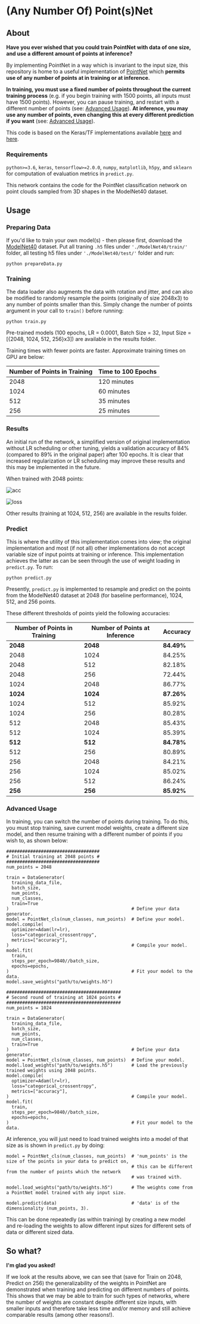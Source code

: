 # (Any Number Of) Point(s)Net

## About

**Have you ever wished that you could train PointNet with data of one size, and use a different amount of points at inference?**

By implementing PointNet in a way which is invariant to the input size, this repository is home to a useful implementation of [PointNet](https://github.com/charlesq34/pointnet) which **permits use of any number of points at in training or at inference.**

**In training, you must use a fixed number of points throughout the current training process** (e.g. if you begin training with 1500 points, all inputs must have 1500 points). However, you can pause training, and restart with a different number of points (see: [Advanced Usage](#advanced-usage)). **At inference, you may use any number of points, even changing this at every different prediction if you want** (see: [Advanced Usage](#advanced-usage)).

This code is based on the Keras/TF implementations available [here](https://github.com/TianzhongSong/PointNet-Keras) and [here](https://github.com/garyli1019/pointnet-keras).

### Requirements

`python>=3.6`, `keras`, `tensorflow>=2.0.0`, `numpy`, `matplotlib`, `h5py`, and `sklearn` for computation of evaluation metrics in `predict.py`.

This network contains the code for the PointNet classification network on point clouds sampled from 3D shapes in the ModelNet40 dataset.

## Usage

### Preparing Data

If you'd like to train your own model(s) - then please first, download the [ModelNet40](https://shapenet.cs.stanford.edu/media/modelnet40_ply_hdf5_2048.zip) dataset. Put all traning `.h5` files under `'./ModelNet40/train/'` folder, all testing h5 files under `'./ModelNet40/test/'` folder and run:

    python prepareData.py

### Training

The data loader also augments the data with rotation and jitter, and can also be modified to randomly resample the points (originally of size 2048x3) to any number of points smaller than this. Simply change the number of points argument in your call to `train()` before running:

    python train.py

Pre-trained models (100 epochs, LR = 0.0001, Batch Size = 32, Input Size = [{2048, 1024, 512, 256}x3]) are available in the results folder.

Training times with fewer points are faster. Approximate training times on GPU are below:

| Number of Points in Training | Time to 100 Epochs |
|------------------------------|--------------------|
| 2048                         | 120 minutes        |
| 1024                         | 60 minutes         |
| 512                          | 35 minutes         |
| 256                          | 25 minutes         |

### Results

An initial run of the network, a simplified version of original implementation without LR scheduling or other tuning, yields a validation accuracy of 84% (compared to 89% in the original paper) after 100 epochs. It is clear that increased regularization or LR scheduling may improve these results and this may be implemented in the future.

When trained with 2048 points:

![acc](./results/model_accuracy-2048.png)

![loss](./results/model_loss-2048.png)

Other results (training at 1024, 512, 256) are available in the results folder.

### Predict

This is where the utility of this implementation comes into view; the original implementation and most (if not all) other implementations do not accept variable size of input points at training or inference. This implementation achieves the latter as can be seen through the use of weight loading in `predict.py`. To run:

    python predict.py

Presently, `predict.py` is implemented to resample and predict on the points from the ModelNet40 dataset at 2048 (for baseline performance), 1024, 512, and 256 points.

These different thresholds of points yield the following accuracies:

| Number of Points in Training | Number of Points at Inference  | Accuracy   |
|------------------------------|--------------------------------|------------|
| **2048**                     | **2048**                       | **84.49%** |
| 2048                         | 1024                           | 84.25%     |
| 2048                         | 512                            | 82.18%     |
| 2048                         | 256                            | 72.44%     |
| 1024                         | 2048                           | 86.77%     |
| **1024**                     | **1024**                       | **87.26%** |
| 1024                         | 512                            | 85.92%     |
| 1024                         | 256                            | 80.28%     |
| 512                          | 2048                           | 85.43%     |
| 512                          | 1024                           | 85.39%     |
| **512**                      | **512**                        | **84.78%** |
| 512                          | 256                            | 80.89%     |
| 256                          | 2048                           | 84.21%     |
| 256                          | 1024                           | 85.02%     |
| 256                          | 512                            | 86.24%     |
| **256**                      | **256**                        | **85.92%** |

### Advanced Usage

In training, you can switch the number of points during training. To do this, you must stop training, save current model weights, create a different size model, and then resume training with a different number of points if you wish to, as shown below:

    ###################################
    # Initial training at 2048 points #
    ###################################
    num_points = 2048

    train = DataGenerator(
      training_data_file,
      batch_size,
      num_points,
      num_classes,
      train=True
    )                                              # Define your data generator.
    model = PointNet_cls(num_classes, num_points)  # Define your model.
    model.compile(
      optimizer=Adam(lr=lr),
      loss="categorical_crossentropy",
      metrics=["accuracy"],
    )                                              # Compile your model.
    model.fit(
      train,
      steps_per_epoch=9840//batch_size,
      epochs=epochs,
    )                                              # Fit your model to the data.
    model.save_weights("path/to/weights.h5")

    ###########################################
    # Second round of training at 1024 points #
    ###########################################
    num_points = 1024

    train = DataGenerator(
      training_data_file,
      batch_size,
      num_points,
      num_classes,
      train=True
    )                                              # Define your data generator.
    model = PointNet_cls(num_classes, num_points)  # Define your model.
    model.load_weights("path/to/weights.h5")       # Load the previously trained weights using 2048 points.
    model.compile(
      optimizer=Adam(lr=lr),
      loss="categorical_crossentropy",
      metrics=["accuracy"],
    )                                              # Compile your model.
    model.fit(
      train,
      steps_per_epoch=9840//batch_size,
      epochs=epochs,
    )                                              # Fit your model to the data.


At inference, you will just need to load trained weights into a model of that size as is shown in `predict.py` by doing:

    model = PointNet_cls(num_classes, num_points)  # 'num_points' is the size of the points in your data to predict on,
                                                   # this can be different from the number of points which the network
                                                   # was trained with.

    model.load_weights("path/to/weights.h5")       # The weights come from a PointNet model trained with any input size.

    model.predict(data)                            # 'data' is of the dimensionality (num_points, 3).

This can be done repeatedly (as within training) by creating a new model and re-loading the weights to allow different input sizes for different sets of data or different sized data.

## So what?

**I'm glad you asked!**

If we look at the results above, we can see that (save for Train on 2048, Predict on 256) the generalizability of the weights in PointNet are demonstrated when training and predicting on different numbers of points. This shows that we may be able to train for such types of networks, where the number of weights are constant despite different size inputs, with smaller inputs and therefore take less time and/or memory and still achieve comparable results (among other reasons!).
